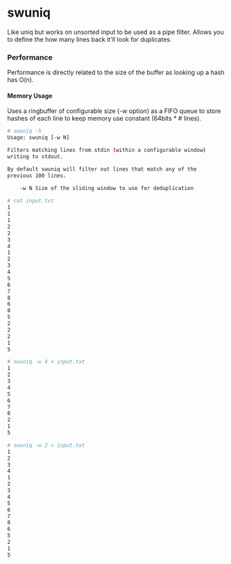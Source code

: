 # swuniq

Like uniq but works on unsorted input to be used as a pipe filter.
Allows you to define the how many lines back it'll look for duplicates.

### Performance
Performance is directly related to the size of the buffer as looking up a hash has O(n).

#### Memory Usage
Uses a ringbuffer of configurable size (-w option) as a FIFO queue to store hashes of each line to keep memory use constant (64bits * # lines).



```sh
# swuniq -h
Usage: swuniq [-w N]

Filters matching lines from stdin (within a configurable window)
writing to stdout.

By default swuniq will filter out lines that match any of the
previous 100 lines.

	-w N Size of the sliding window to use for deduplication
  
# cat input.txt 
1
1
1
2
2
3
4
1
2
3
4
5
6
7
8
6
8
5
2
2
2
1
5

# swuniq -w 4 < input.txt
1
2
3
4
5
6
7
8
2
1
5

# swuniq -w 2 < input.txt 
1
2
3
4
1
2
3
4
5
6
7
8
6
5
2
1
5
 
```
